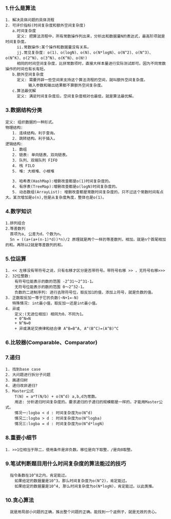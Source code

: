 ### 1.什么是算法
    1. 解决具体问题的具体流程
    2. 可评价指标(时间复杂度和额外空间复杂度)
       a.时间复杂度
         定义: 把算法流程中，所有常数操作列出来，分析出和数据量N的表达式，最高阶项就是时间复杂度。
         ii.常数操作:某个操作和数据量没有关系。
         jj.常见复杂度: o(1)、o(logN)、o(N)、o(N*logN)、o(N^2)、o(N^3)、o(N^K)、o(2^N)、o(3^N)、o(K^N)、o(N!)
         相同的时间空间复杂度，比拼常数项时，直接大样本量进行实际测试即可。因为不同常数操作的时间也有长有短。
       b.额外空间复杂度
         定义: 需要开辟一些空间来支持这个算法流程的空间，就叫额外空间复杂度。
              输入参数和输出结果都不算额外空间复杂度。
       c.算法最优解
         定义: 满足时间复杂度后，空间复杂度相对也最低，就是算法最优解。
### 3.数据结构分类
    定义: 组织数据的一种形式。
    物理结构:
       1. 连续结构。利于查询。
       2. 跳转结构。利于插入。
    逻辑结构:
       1. 数组
       2. 链表: 单向链表、双向链表。
       3. 队列、双端队列 FIFO
       4. 栈 FILO
       5. 堆: 大根堆、小根堆
        
       3. 哈希表(HashMap):增删改查都是o(1)时间复杂度的。
       4. 有序表(TreeMap):增删改查都是o(logN)时间复杂度的。
       5. 动态数组(ArrayList): 增删改查都是常数时间复杂度的，只不过这个常数时间有点大。某次增加是o(n),但是从复杂度角度，整体也是o(1)。
### 4.数学知识
    1.排列组合
    2.等差数列
      首项为a, 公差为d，个数为n。
      Sn = ((a+(a+(n-1)*d))*n)/2 原理就是两个一样的等差数列，相加，就是n个首尾相加的和。再除以2就是等差数列的和。
### 5.位运算
    1. << 左移没有带符号之说，只有右移才区分是否带符号。带符号右移 >> ，无符号右移>>>
    2. 32位整数:
        有符号位能表示的数的范围 -2^31～2^31-1。
        无符号位能表示的数的范围 0～2^32-1。
        负数的二进制序列: 进行去除符号位，取反加1的值，添加上符号，就是负数的值。
    3. 正数取反加一等于它的负数(~N+1=-N)
       特殊情况: int最小值，取反加一还是int最小值。
    4. 异或
        定义:(无进位相加) 相同为0，不同为1。
        + 0^N=N
        + N^N=0
        + 异或满足交换律和结合律 A^B=B^A, A^(B^C)=(A^B)^C
### 6.比较器(Comparable、Comparator)
### 7.递归
    1. 找到base case
    2. 大问题进行拆分子问题
    3. 画递归树
    4. 递归改非递归?
    5. Master公式
        T(N) = a*T(N/b) + o(N^d) a,b,d为常数。
        用途: 分析递归时间复杂度的。要求递归的子递归的规模都是一样的，才能用Master公式。
        情况一:logba < d : 时间复杂度为o(N^d)
        情况二:logba > d : 时间复杂度为o(N^logba)
        情况三:logba = d : 时间复杂度为o(N^d*logN)
### 8.重要小细节
    1. >>1位相当于除二，使用条件是非负数。移位是向下取整，/是向0取整。
### 9.笔试判断题目用什么时间复杂度的算法能过的技巧
      指令条数在10^8之内，肯定能过。
        如果给定的数据量是10^3，那么时间复杂度为o(N^2)，肯定能过。
        如果给定的数据量是10^4, 那么时间复杂度为o(N*logN)，肯定能过。以此类推。
### 10.贪心算法
      就是用局部小问题的正确，推出整个问题的正确。能找到一个返例子，就是无效的贪心。